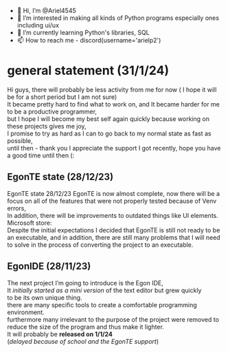 - 👋 Hi, I’m @Ariel4545  
- 👀 I’m interested in making all kinds of Python programs especially ones including ui/ux  
- 🌱 I’m currently learning Python's libraries, SQL  
- 📫 How to reach me - discord(username='arielp2')

# general statement (31/1/24)  
Hi guys, there will probably be less activity from me for now ( I hope it will be for a short period but I am not sure)  
It became pretty hard to find what to work on, and It became harder for me to be a productive programmer,  
but I hope I will become my best self again quickly because working on these projects gives me joy,  
I promise to try as hard as I can to go back to my normal state as fast as possible,  
until then - thank you I appreciate the support I got recently, hope you have a good time until then (:  

## EgonTE state (28/12/23)  
EgonTE state 28/12/23
EgonTE is now almost complete, now there will be a focus on all of the features that were not properly tested because of Venv errors,  
In addition, there will be improvements to outdated things like UI elements.  
Microsoft store:  
Despite the initial expectations I decided that EgonTE is still not ready to be an executable, and in addition, there are still many problems that I will need to solve in the process of converting the project to an executable.  

## EgonIDE (28/11/23)  
The next project I’m going to introduce is the Egon IDE,  
 It _initially started as a mini version_ of the text editor but grew quickly  
 to be its own unique thing.  
there are many specific tools to create a comfortable programming environment.  
furthermore many irrelevant to the purpose of the project were removed to reduce the size of the program and thus make it lighter.  
 It will probably be __released on 1/1/24__  
(_delayed because of school and the EgonTE support_)  

<!---
Ariel4545/Ariel4545 is a ✨ special ✨ repository because its `README.md` (this file) appears on your GitHub profile.
You can click the Preview link to take a look at your changes.
--->
